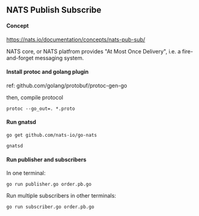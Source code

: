 ## NATS Publish Subscribe

#### Concept

https://nats.io/documentation/concepts/nats-pub-sub/

NATS core, or NATS platfrom provides "At Most Once Delivery", i.e. a fire-and-forget
messaging system.

#### Install protoc and golang plugin

ref: github.com/golang/protobuf/protoc-gen-go

then, compile protocol

```
protoc --go_out=. *.proto
```

#### Run gnatsd

```
go get github.com/nats-io/go-nats

gnatsd
```

#### Run publisher and subscribers

In one terminal:

```
go run publisher.go order.pb.go
```


Run multiple subscribers in other terminals:

```
go run subscriber.go order.pb.go
```
